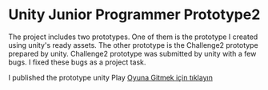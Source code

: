 Unity Junior Programmer Prototype2
=======
The project includes two prototypes. One of them is the prototype I created using unity's ready assets. The other prototype is the Challenge2 prototype prepared by unity. Challenge2 prototype was submitted by unity with a few bugs. I fixed these bugs as a project task.

I published the prototype unity Play
[Oyuna Gitmek için tıklayın](https://play.unity.com/mg/other/prototype2-29)


